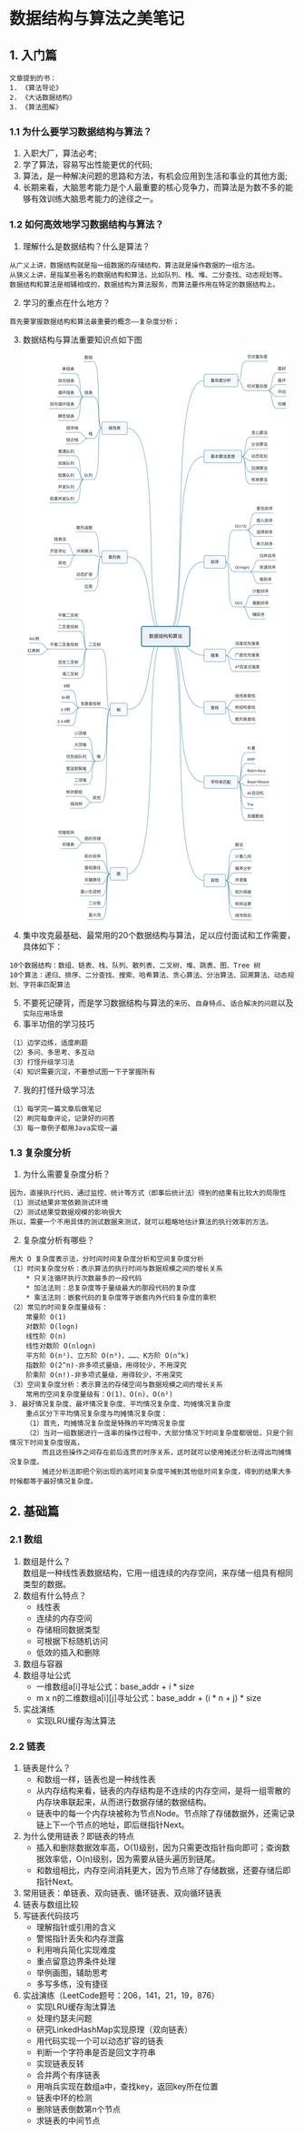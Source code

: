 # 数据结构与算法之美笔记
## 1. 入门篇
```
文章提到的书：
1. 《算法导论》
2. 《大话数据结构》
3. 《算法图解》
```
### 1.1 为什么要学习数据结构与算法？<br>
1. 入职大厂，算法必考;
2. 学了算法，容易写出性能更优的代码;
3. 算法，是一种解决问题的思路和方法，有机会应用到生活和事业的其他方面;
4. 长期来看，大脑思考能力是个人最重要的核心竞争力，而算法是为数不多的能够有效训练大脑思考能力的途径之一。
### 1.2 如何高效地学习数据结构与算法？
1. 理解什么是数据结构？什么是算法？
```
从广义上讲，数据结构就是指一组数据的存储结构，算法就是操作数据的一组方法。
从狭义上讲，是指某些著名的数据结构和算法，比如队列、栈、堆、二分查找、动态规划等。
数据结构和算法是相辅相成的，数据结构为算法服务，而算法要作用在特定的数据结构上。
```
2. 学习的重点在什么地方？
```
首先要掌握数据结构和算法最重要的概念——复杂度分析；
```
3. 数据结构与算法重要知识点如下图
![算法知识点](images/数据结构与算法知识点.jpg)
4. 集中攻克最基础、最常用的20个数据结构与算法，足以应付面试和工作需要，具体如下：
```
10个数据结构：数组、链表、栈、队列、散列表、二叉树、堆、跳表、图、Tree 树
10个算法：递归、排序、二分查找、搜索、哈希算法、贪心算法、分治算法、回溯算法、动态规划、字符串匹配算法
```
5. 不要死记硬背，而是学习数据结构与算法的`来历`、`自身特点`、`适合解决的问题`以及`实际应用场景`
6. 事半功倍的学习技巧
```
（1）边学边练，适度刷题
（2）多问、多思考、多互动
（3）打怪升级学习法
（4）知识需要沉淀，不要想试图一下子掌握所有
```
7. 我的打怪升级学习法
```
（1）每学完一篇文章后做笔记
（2）刷完每章评论，记录好的问答
（3）每一章例子都用Java实现一遍
```
### 1.3 复杂度分析
1. 为什么需要复杂度分析？
```
因为，直接执行代码，通过监控、统计等方式（即事后统计法）得到的结果有比较大的局限性
（1）测试结果非常依赖测试环境
（2）测试结果受数据规模的影响很大
所以，需要一个不用具体的测试数据来测试，就可以粗略地估计算法的执行效率的方法。
```
2. 复杂度分析有哪些？
```
用大 O 复杂度表示法，分时间时间复杂度分析和空间复杂度分析
（1）时间复杂度分析：表示算法的执行时间与数据规模之间的增长关系
    * 只关注循环执行次数最多的一段代码
    * 加法法则：总复杂度等于量级最大的那段代码的复杂度
    * 乘法法则：嵌套代码的复杂度等于嵌套内外代码复杂度的乘积
（2）常见的时间复杂度量级有：
    常量阶 O(1)
    对数阶 O(logn)    
    线性阶 O(n)
    线性对数阶 O(nlogn)
    平方阶 O(n²)、立方阶 O(n³)、……、K方阶 O(n^k)
    指数阶 O(2^n)-非多项式量级，用得较少，不用深究
    阶乘阶 O(n!)-非多项式量级，用得较少，不用深究
（3）空间复杂度分析：表示算法的存储空间与数据规模之间的增长关系
    常用的空间复杂度量级有：O(1)、O(n)、O(n²)
3. 最好情况复杂度、最坏情况复杂度、平均情况复杂度、均摊情况复杂度
    重点区分下平均情况复杂度与均摊情况复杂度：
    （1）首先，均摊情况复杂度是特殊的平均情况复杂度
    （2）当对一组数据进行一连串的操作过程中，大部分情况下时间复杂度都很低，只是个别情况下时间复杂度很高，
        而且这些操作之间存在前后连贯的时序关系，这时就可以使用摊还分析法得出均摊情况复杂度。
        摊还分析法即把个别出现的高时间复杂度平摊到其他低时间复杂度，得到的结果大多时候都等于最好情况复杂度。
```
## 2. 基础篇
### 2.1 数组
1. 数组是什么？  
数组是一种线性表数据结构，它用一组连续的内存空间，来存储一组具有相同类型的数据。
2. 数组有什么特点？
    - 线性表
    - 连续的内存空间
    - 存储相同数据类型
    - 可根据下标随机访问
    - 低效的插入和删除
3. 数组与容器
4. 数组寻址公式  
    - 一维数组a[i]寻址公式：base_addr + i * size
    - m x n的二维数组a[i][j]寻址公式：base_addr + (i * n + j) * size
5. 实战演练
    - 实现LRU缓存淘汰算法    
### 2.2 链表
1. 链表是什么？
    - 和数组一样，链表也是一种线性表
    - 从内存结构来看，链表的内存结构是不连续的内存空间，是将一组零散的内存块串联起来，从而进行数据存储的数据结构。
    - 链表中的每一个内存块被称为节点Node。节点除了存储数据外，还需记录链上下一个节点的地址，即后继指针Next。
2. 为什么使用链表？即链表的特点
    - 插入和删除数据效率高，O(1)级别，因为只需更改指针指向即可；查询数据效率低，O(n)级别，因为需要从链头遍历到链尾。
    - 和数组相比，内存空间消耗更大，因为节点除了存储数据，还要存储后即指针Next。
3. 常用链表：单链表、双向链表、循环链表、双向循环链表
4. 链表与数组比较
5. 写链表代码技巧
    - 理解指针或引用的含义
    - 警惕指针丢失和内存泄露
    - 利用哨兵简化实现难度
    - 重点留意边界条件处理
    - 举例画图，辅助思考
    - 多写多练，没有捷径
6. 实战演练（LeetCode题号：206，141，21，19，876）
    - 实现LRU缓存淘汰算法
    - 处理约瑟夫问题
    - 研究LinkedHashMap实现原理（双向链表）
    - 用代码实现一个可以动态扩容的链表
    - 判断一个字符串是否是回文字符串
    - 实现链表反转
    - 合并两个有序链表
    - 用哨兵实现在数组a中，查找key，返回key所在位置
    - 链表中环的检测
    - 删除链表倒数第n个节点
    - 求链表的中间节点